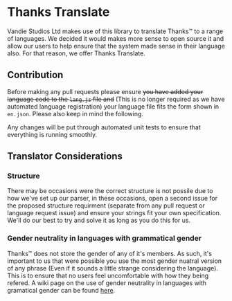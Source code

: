 # Thanks Translate
Vandie Studios Ltd makes use of this library to translate Thanks™ to a range of languages. We decided it would makes more sense to open source it and allow our users to help ensure that the system made sense in their language also. For that reason, we offer Thanks Translate.

## Contribution
Before making any pull requests please ensure ~~you have added your language code to the `lang.js` file and~~ (This is no longer required as we have automated language registration) your language file fits the form shown in `en.json`. Please also keep in mind the following.

Any changes will be put through automated unit tests to ensure that everything is running smoothly.

## Translator Considerations

### Structure
There may be occasions were the correct structure is not possile due to how we've set up our parser, in these occasions, open a second issue for the proposed structure requirment (separate from any pull request or language request issue) and ensure your strings fit your own specification. We'll do our best to try and solve it as long as you do this for us.

### Gender neutrality in languages with grammatical gender
Thanks™ does not store the gender of any of it's members. As such, it's important to us that were possible you use the most gender nuatral version of any phrase (Even if it sounds a little strange considering the language). This is to ensure that no users feel uncomfortable with how they being refered. A wiki page on the use of gender neutrality in languages with gramatical gender can be found [here](https://en.wikipedia.org/wiki/Gender_neutrality_in_languages_with_grammatical_gender).
